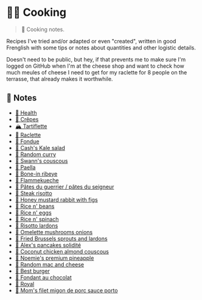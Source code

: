 # 👨‍🍳 Cooking

> 📝 Cooking notes.

Recipes I've tried and/or adapted or even "created", written in good
Frenglish with some tips or notes about quantities and other logistic
details.

Doesn't need to be public, but hey, if that prevents me to make sure I'm
logged on GitHub when I'm at the cheese shop and want to check how much
meules of cheese I need to get for my raclette for 8 people on the
terrasse, that already makes it worthwhile.

## 📖 Notes

* [🥬 Health](health.md)
* [🥞 Crêpes](crepes.md)
* [🏔 Tartiflette](tartiflette.md)
* [🧀 Raclette](raclette.md)
* [🧀 Fondue](fondue.md)
* [🥗 Cash's Kale salad](cash-kale-salad.md)
* [🍛 Random curry](random-curry.md)
* [🐐 Swann's couscous](swann-couscous.md)
* [🥘 Paella](paella.md)
* [🥩 Bone-in ribeye](bone-in-ribeye.md)
* [🍕 Flammekueche](flammekueche.md)
* [🍝 Pâtes du guerrier / pâtes du seigneur](pates-du-guerrier.md)
* [🥩 Steak risotto](steak-risotto.md)
* [🐇 Honey mustard rabbit with figs](honey-mustard-rabbit-figs.md)
* [🍚 Rice n' beans](rice-n-beans.md)
* [🥚 Rice n' eggs](rice-n-eggs.md)
* [🥗 Rice n' spinach](rice-n-spinach.md)
* [🐖 Risotto lardons](risotto-lardons.md)
* [🍄 Omelette mushrooms onions](omelette-mushrooms-onions.md)
* [🥬 Fried Brussels sprouts and lardons](fried-brussels-sprouts-and-lardons.md)
* [🥞 Alex's pancakes solidité](alex-pancakes-solidite.md)
* [🥥 Coconut chicken almond couscous](coconut-chicken-almond-couscous.md)
* [🍍 Noemie's premium pineapple](noemie-premium-pineapple.md)
* [🐑 Random mac and cheese](random-mac-and-cheese.md)
* [🍔 Best burger](best-burger.md)
* [🍰 Fondant au chocolat](fondant-au-chocolat.md)
* [🍰 Royal](royal.md)
* [🍷 Mom's filet migon de porc sauce porto](filet-mignon-porto.md)
